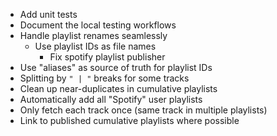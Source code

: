 - Add unit tests
- Document the local testing workflows
- Handle playlist renames seamlessly
    - Use playlist IDs as file names
        - Fix spotify playlist publisher
- Use "aliases" as source of truth for playlist IDs
- Splitting by `" | "` breaks for some tracks
- Clean up near-duplicates in cumulative playlists
- Automatically add all "Spotify" user playlists
- Only fetch each track once (same track in multiple playlists)
- Link to published cumulative playlists where possible

